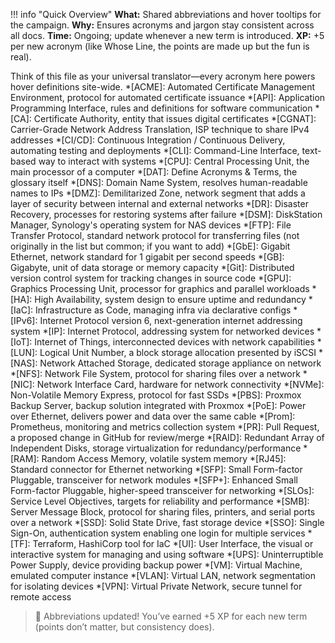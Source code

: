 !!! info "Quick Overview"
    **What:** Shared abbreviations and hover tooltips for the campaign.
    **Why:** Ensures acronyms and jargon stay consistent across all docs.
    **Time:** Ongoing; update whenever a new term is introduced.
    **XP:** +5 per new acronym (like Whose Line, the points are made up but the fun is real).


<!-- Shared abbreviations for hover tooltips across the site -->
Think of this file as your universal translator—every acronym here powers hover definitions site-wide.
*[ACME]: Automated Certificate Management Environment, protocol for automated certificate issuance
*[API]: Application Programming Interface, rules and definitions for software communication
*[CA]: Certificate Authority, entity that issues digital certificates
*[CGNAT]: Carrier-Grade Network Address Translation, ISP technique to share IPv4 addresses
*[CI/CD]: Continuous Integration / Continuous Delivery, automating testing and deployments
*[CLI]: Command-Line Interface, text-based way to interact with systems
*[CPU]: Central Processing Unit, the main processor of a computer
*[DAT]: Define Acronyms & Terms, the glossary itself
*[DNS]: Domain Name System, resolves human-readable names to IPs
*[DMZ]: Demilitarized Zone, network segment that adds a layer of security between internal and external networks
*[DR]: Disaster Recovery, processes for restoring systems after failure
*[DSM]: DiskStation Manager, Synology's operating system for NAS devices
*[FTP]: File Transfer Protocol, standard network protocol for transferring files (not originally in the list but common; if you want to add)
*[GbE]: Gigabit Ethernet, network standard for 1 gigabit per second speeds
*[GB]: Gigabyte, unit of data storage or memory capacity
*[Git]: Distributed version control system for tracking changes in source code
*[GPU]: Graphics Processing Unit, processor for graphics and parallel workloads
*[HA]: High Availability, system design to ensure uptime and redundancy
*[IaC]: Infrastructure as Code, managing infra via declarative configs
*[IPv6]: Internet Protocol version 6, next-generation internet addressing system
*[IP]: Internet Protocol, addressing system for networked devices
*[IoT]: Internet of Things, interconnected devices with network capabilities
*[LUN]: Logical Unit Number, a block storage allocation presented by iSCSI
*[NAS]: Network Attached Storage, dedicated storage appliance on network
*[NFS]: Network File System, protocol for sharing files over a network
*[NIC]: Network Interface Card, hardware for network connectivity
*[NVMe]: Non-Volatile Memory Express, protocol for fast SSDs
*[PBS]: Proxmox Backup Server, backup solution integrated with Proxmox
*[PoE]: Power over Ethernet, delivers power and data over the same cable
*[Prom]: Prometheus, monitoring and metrics collection system
*[PR]: Pull Request, a proposed change in GitHub for review/merge
*[RAID]: Redundant Array of Independent Disks, storage virtualization for redundancy/performance
*[RAM]: Random Access Memory, volatile system memory
*[RJ45]: Standard connector for Ethernet networking
*[SFP]: Small Form-factor Pluggable, transceiver for network modules
*[SFP+]: Enhanced Small Form-factor Pluggable, higher-speed transceiver for networking
*[SLOs]: Service Level Objectives, targets for reliability and performance
*[SMB]: Server Message Block, protocol for sharing files, printers, and serial ports over a network
*[SSD]: Solid State Drive, fast storage device
*[SSO]: Single Sign-On, authentication system enabling one login for multiple services
*[TF]: Terraform, HashiCorp tool for IaC
*[UI]: User Interface, the visual or interactive system for managing and using software
*[UPS]: Uninterruptible Power Supply, device providing backup power
*[VM]: Virtual Machine, emulated computer instance
*[VLAN]: Virtual LAN, network segmentation for isolating devices
*[VPN]: Virtual Private Network, secure tunnel for remote access

> 🎉 Abbreviations updated! You’ve earned +5 XP for each new term (points don’t matter, but consistency does).